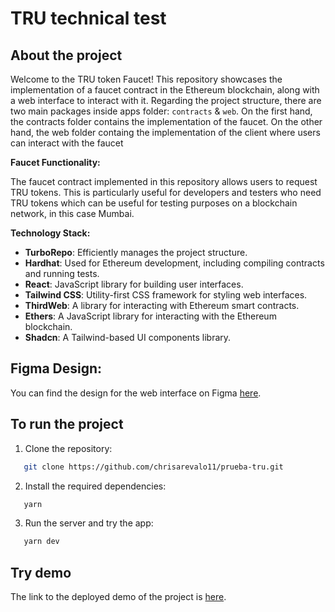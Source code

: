 # TRU technical test
## About the project
Welcome to the TRU token Faucet! This repository showcases the implementation of a faucet contract in the Ethereum blockchain, along with a web interface to interact with it. Regarding the project structure, there are two main packages inside apps folder: `contracts` & `web`. On the first hand, the contracts folder contains the implementation of the faucet. On the other hand, the web folder containg the implementation of the client where users can interact with the faucet 

**Faucet Functionality:**

The faucet contract implemented in this repository allows users to request TRU tokens. This is particularly useful for developers and testers who need TRU tokens which can be useful for testing purposes on a blockchain network, in this case Mumbai.

**Technology Stack:**

- **TurboRepo**: Efficiently manages the project structure.
- **Hardhat**: Used for Ethereum development, including compiling contracts and running tests.
- **React**: JavaScript library for building user interfaces.
- **Tailwind CSS**: Utility-first CSS framework for styling web interfaces.
- **ThirdWeb**: A library for interacting with Ethereum smart contracts.
- **Ethers**: A JavaScript library for interacting with the Ethereum blockchain.
- **Shadcn**: A Tailwind-based UI components library.

## Figma Design:

You can find the design for the web interface on Figma [here](https://www.figma.com/file/PeklZDFyedihM5vL0XnRLA/Prueba-tru?type=design&node-id=2%3A2&mode=design&t=e7AgmcUqbL9AYVbD-1).

## To run the project

1. Clone the repository:

```sh
   git clone https://github.com/chrisarevalo11/prueba-tru.git
```
2. Install the required dependencies:

```sh
   yarn
```
3. Run the server and try the app:

```sh
   yarn dev
```

## Try demo
The link to the deployed demo of the project is [here](https://prueba-tru-web.vercel.app/).

